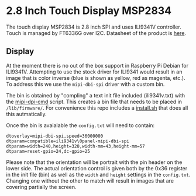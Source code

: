 # 2.8 Inch Touch Display MSP2834

The touch display MSP2834 is 2.8 inch SPI and uses ILI9341V controller. Touch is managed by FT6336G over I2C. Datasheet of the product is [here](http://www.lcdwiki.com/res/MSP2833_MSP2834/MSP2833_MSP2834_Specification_EN_V1.0.pdf).

## Display

At the moment there is no out of the box support in Raspberry Pi Debian for ILI9341V. Attempting to use the stock driver for ILI9341 would result in an image that is color inverse (blue is shown as yellow, red as magenta, etc.). To address this we use the `mipi-dbi-spi` driver with a custom bin.

The bin is obtained by "compling" a text init file included (ili9341v.txt) with the [mipi-dpi-cmd](https://github.com/notro/panel-mipi-dbi/blob/main/mipi-dbi-cmd) script. This creates a bin file that needs to be placed in `/lib/firmware/`. For convenience this repo includes a [install.sh](./install.sh) that does all this autmatically.

Once the bin is avaialable the `config.txt` will need to contain:

```
dtoverlay=mipi-dbi-spi,speed=36000000
dtparam=compatible=ili9341v\0panel-mipi-dbi-spi
dtparam=width=240,height=320,width-mm=43,height-mm=57
dtparam=reset-gpio=24,dc-gpio=25
```

Please note that the orientation will be portrait with the pin header on the lower side. The actual orientation control is given both by the 0x36 register in the init file (bin) as well as the `width` and `height` settings in the `config.txt`. Changing one without the other to match will result in images that are covering partially the screen.

